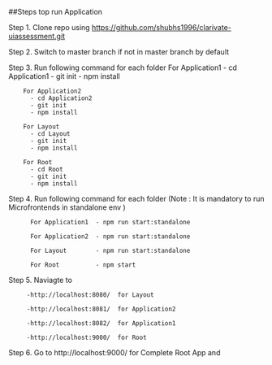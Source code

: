 

##Steps top run Application 

Step 1. Clone repo using https://github.com/shubhs1996/clarivate-uiassessment.git 


Step 2. Switch to master branch if not in master branch by default


Step 3. Run following command for each folder 
        For Application1
          - cd Application1
          - git init
          - npm install

        For Application2
          - cd Application2
          - git init
          - npm install

        For Layout
          - cd Layout
          - git init
          - npm install

        For Root
          - cd Root
          - git init
          - npm install


 Step 4. Run following command for each folder  (Note : It is mandatory to run Microfrontends in standalone env ) 
 
          For Application1  - npm run start:standalone 
          
          For Application2  - npm run start:standalone
          
          For Layout        - npm run start:standalone  
          
          For Root          - npm start



 Step 5. Naviagte to 
 
         -http://localhost:8080/  for Layout 
         
         -http://localhost:8081/  for Application2 
         
         -http://localhost:8082/  for Application1 
         
         -http://localhost:9000/  for Root 


 Step 6. Go to http://localhost:9000/ for Complete Root App and 





         

  
